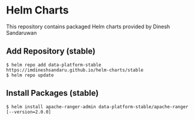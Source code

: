 # Helm Charts

This repository contains packaged Helm charts provided by Dinesh Sandaruwan


## Add Repository (stable)
`$ helm repo add data-platform-stable https://imdineshsandaru.github.io/helm-charts/stable`   
`$ helm repo update`

## Install Packages (stable)
`$ helm install apache-ranger-admin data-platform-stable/apache-ranger [--version=2.0.0]`  